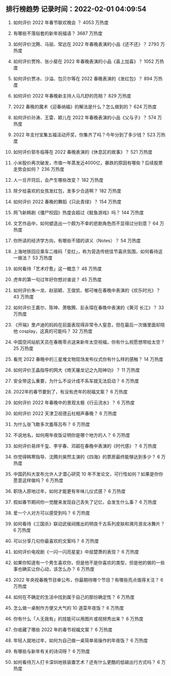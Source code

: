 
## 排行榜趋势 记录时间：2022-02-01 04:09:54
  
  1. 如何评价 2022 年春节联欢晚会 ？ 4053 万热度
    
  2. 有哪些不落俗套的新年祝福语？ 3687 万热度
    
  3. 如何评价沈腾、马丽、常远在 2022 年春晚表演的小品《还不还》？ 2793 万热度
    
  4. 如何评价贾玲、张小斐在 2022 年春晚表演的小品《喜上加喜》？ 1052 万热度
    
  5. 如何评价贾冰、沙溢、包贝尔等在 2022 春晚表演的《发红包》？ 894 万热度
    
  6. 如何评价 2022 年春晚新主持人马凡舒的亮相？ 829 万热度
    
  7. 2022 春晚的魔术《迎春纳福》的解法是什么？怎么做到的？ 624 万热度
    
  8. 如何评价孙涛、王雷、颖儿在 2022 年春晚表演的小品《父与子》？ 574 万热度
    
  9. 2022 年支付宝集五福活动开奖，你集齐了吗？今年分到了多少钱？ 523 万热度
    
  10. 如何评价郭冬临等在 2022 春晚表演的《休息区的故事》？ 521 万热度
    
  11. 小米股价再次破发，市值一年蒸发近4000亿，暴跌的原因有哪些？后续股票走势会如何？ 236 万热度
    
  12. 人一旦开窍后，会产生哪些改变？ 182 万热度
    
  13. 除夕给喜欢的女孩发红包，发多少合适啊？ 182 万热度
    
  14. 如何评价 2022 春晚的舞蹈《只此青绿》？ 154 万热度
    
  15. 网飞新韩剧《僵尸校园》热度会超过《鱿鱼游戏》吗？ 144 万热度
    
  16. 文艺作品中，如何塑造出一个颇为不幸的悲剧角色而不显得过分刻意？ 64 万热度
    
  17. 你所读的经济学方向，有哪些不错的讲义（Notes）？ 54 万热度
    
  18. 上海地铁回应乘车二维码「变红」，称为营造传统佳节喜庆氛围，如何看待这一做法？ 53 万热度
    
  19. 如何看待「艺术疗愈」这一概念？ 48 万热度
    
  20. 虎年的第一句过年好你想对谁说？ 45 万热度
    
  21. 如何评价朱一龙、赵丽颖、王俊凯、郁可唯在春晚中表演的《欢乐时光》？ 43 万热度
    
  22. 如何评价王嘉尔、陈坤、萧敬腾、彭永琛在春晚中表演的《黄河 长江》？ 33 万热度
    
  23. 《开端》里卢迪的妈妈在前面表现得非常令人窒息，但在最后一次循里面却陪他 cosplay，这真的可能吗？ 32 万热度
    
  24. 中国空间站航天员在春晚零点送来新年太空祝福，你有什么祝愿想带给太空？ 25 万热度
    
  25. 看完 2022 春晚中的三星堆文物现场发布仪式你有什么样的感触？ 14 万热度
    
  26. 如何评价王晶指导的网大《倚天屠龙记之九阳神功》？ 11 万热度
    
  27. 安全带这么重要，为什么不设计成不系车就无法启动？ 6 万热度
    
  28. 2022年的春节要到了，有没有虎年的祝福文案？ 6 万热度
    
  29. 如何评价 2022 年春晚中的景观太极《行云流水》？ 6 万热度
    
  30. 如何评价 2022 天津卫视德云社相声春晚？ 6 万热度
    
  31. 为什么张飞敢多次羞辱吕布？ 6 万热度
    
  32. 不说地名，如何用年夜饭证明你是哪个地方的人？ 6 万热度
    
  33. 如何评价易烊千玺、李宇春、邓超在春晚中表演的《时代感》？ 6 万热度
    
  34. 你觉得韩寒指导、沈腾刘昊然主演的《四海》的票房最终能够达到多少？ 6 万热度
    
  35. 中国药科大宣布允许人才潜心研究 10 年不发论文，可行性如何？如果是你你愿意这样做吗？ 6 万热度
    
  36. 职场人原地过年，如何才能更有年味儿仪式感？ 6 万热度
    
  37. 假如春节期间你一觉醒来发现自己丢失了记忆，会发生什么事？ 6 万热度
    
  38. 爱一个人对方可以感受到吗？ 6 万热度
    
  39. 如何看待《三国杀》联动武侯祠推出的明良千古系列皮肤和溯月游龙冰舞片？ 6 万热度
    
  40. 可以分享几句你最喜欢的文案吗？ 6 万热度
    
  41. 如何评价电视剧《一闪一闪亮星星》中屈楚萧的表现？ 6 万热度
    
  42. 如果你知道有一个男生喜欢你，但是他不是你喜欢的类型，但是他的做的一些事也确实让你心动，该怎么办？ 6 万热度
    
  43. 2022 年央视春晚节目单公布，你最期待哪个节目？有哪些亮点值得关注？ 6 万热度
    
  44. 如何在不确定的生活中找到属于自己的那份确定性？ 6 万热度
    
  45. 怎么做一桌制作方便又大气的 10 道菜年夜饭？ 6 万热度
    
  46. 你有什么「人无我有」的技能可以用图片或视频秀出来？ 6 万热度
    
  47. 你收藏了哪些 2022 年的春节祝福文案？ 6 万热度
    
  48. 年轻人就地过年，如何为自己做一桌简单易操作的年夜饭？ 6 万热度
    
  49. 有哪些与新年有关的诗词呀？ 6 万热度
    
  50. 如何看待万人打卡深圳地铁装置艺术？还有什么更酷的低碳出行方式吗？ 6 万热度
    
